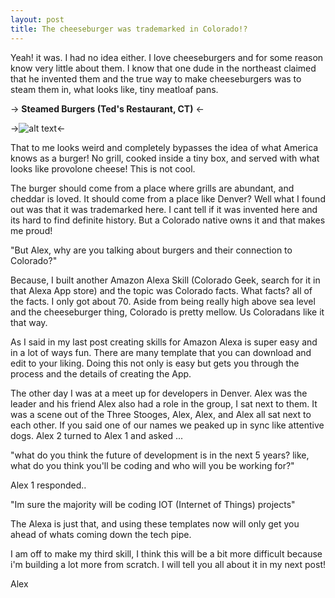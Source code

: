 ```yaml
---
layout: post
title: The cheeseburger was trademarked in Colorado!?
---
```


Yeah! it was. I had no idea either. I love cheeseburgers and for some reason know very little about them. I know that one dude in the northeast claimed that he invented them and the true way to make cheeseburgers was to steam them in, what looks like, tiny meatloaf pans.

-> **Steamed Burgers (Ted's Restaurant, CT)** <-



->![alt text](http://www.hollyeats.com/images/NewEngland/Teds-Cooker.jpg "Ted's Steamed Burgers")<-

That to me looks weird and completely bypasses the idea of what America knows as a burger! No grill, cooked inside a tiny box, and served with what looks like provolone cheese! This is not cool.

The burger should come from a place where grills are abundant, and cheddar is loved. It should come from a place like Denver? Well what I found out was that it was trademarked here. I cant tell if it was invented here and its hard to find definite history. But a Colorado native owns it and that makes me proud!

"But Alex, why are you talking about burgers and their connection to Colorado?"

Because, I built another Amazon Alexa Skill (Colorado Geek, search for it in that Alexa App store) and the topic was Colorado facts. What facts? all of the facts. I only got about 70. Aside from being really high above sea level and the cheeseburger thing, Colorado is pretty mellow. Us Coloradans like it that way.

As I said in my last post creating skills for Amazon Alexa is super easy and in a lot of ways fun. There are many template that you can download and edit to your liking. Doing this not only is easy but gets you through the process and the details of creating the App.

The other day I was at a meet up for developers in Denver. Alex was the leader and his friend Alex also had a role in the group, I sat next to them. It was a scene out of the Three Stooges, Alex, Alex, and Alex all sat next to each other. If you said one of our names we peaked up in sync like attentive dogs. Alex 2 turned to Alex 1 and asked ...

"what do you think the future of development is in the next 5 years? like, what do you think you'll be coding and who will you be working for?"

Alex 1 responded..

"Im sure the majority will be coding IOT (Internet of Things) projects"

The Alexa is just that,  and using these templates now will only get you ahead of whats coming down the tech pipe.

I am off to make my third skill, I think this will be a bit more difficult because i'm building a lot more from scratch. I will tell you all about it in my next post!

Alex
